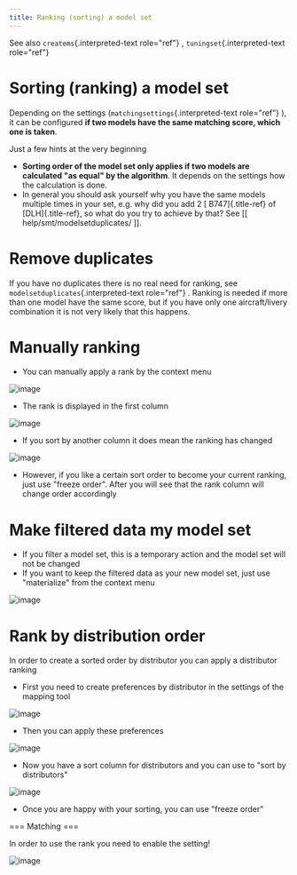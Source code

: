 ```yaml
---
title: Ranking (sorting) a model set
---
```


See also `createms`{.interpreted-text role="ref"} ,
`tuningset`{.interpreted-text role="ref"}

Sorting (ranking) a model set
=============================

Depending on the settings (`matchingsettings`{.interpreted-text
role="ref"} ), it can be configured **if two models have the same
matching score, which one is taken**.

Just a few hints at the very beginning

-   **Sorting order of the model set only applies if two models are
    calculated \"as equal\" by the algorithm**. It depends on the
    settings how the calculation is done.
-   In general you should ask yourself why you have the same models
    multiple times in your set, e.g. why did you add 2 [
    B747]{.title-ref} of [DLH]{.title-ref}, so what do you try to
    achieve by that? See \[\[ help/smt/modelsetduplicates/ \]\].

Remove duplicates
=================

If you have no duplicates there is no real need for ranking, see
`modelsetduplicates`{.interpreted-text role="ref"} . Ranking is needed
if more than one model have the same score, but if you have only one
aircraft/livery combination it is not very likely that this happens.

Manually ranking
================

-   You can manually apply a rank by the context menu

![image](http://img.swift-project.org/swift_mapping_tool_-_order_set.png)

-   The rank is displayed in the first column

![image](http://img.swift-project.org/rankorder.png)

-   If you sort by another column it does mean the ranking has changed

![image](http://img.swift-project.org/sortother.png)

-   However, if you like a certain sort order to become your current
    ranking, just use \"freeze order\". After you will see that the rank
    column will change order accordingly

Make filtered data my model set
===============================

-   If you filter a model set, this is a temporary action and the model
    set will not be changed
-   If you want to keep the filtered data as your new model set, just
    use \"materialize\" from the context menu

![image](http://img.swift-project.org/materialize.png)

Rank by distribution order
==========================

In order to create a sorted order by distributor you can apply a
distributor ranking

-   First you need to create preferences by distributor in the settings
    of the mapping tool

![image](http://img.swift-project.org/swift_mapping_tool_-_distributor_preferences.png)

-   Then you can apply these preferences

![image](http://img.swift-project.org/swift_mapping_tool_-_apply_distributor_preferences.png)

-   Now you have a sort column for distributors and you can use to
    \"sort by distributors\"

![image](http://img.swift-project.org/sortdistributor.png)

-   Once you are happy with your sorting, you can use \"freeze order\"

=== Matching ===

In order to use the rank you need to enable the setting!

![image](http://img.swift-project.org/ranksettings.png)
